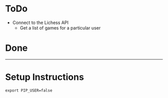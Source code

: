 # ToDo
- Connect to the Lichess API
    - Get a list of games for a particular user

# Done

----------
# Setup Instructions
`export PIP_USER=false`